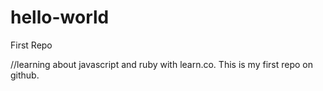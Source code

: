 # hello-world
First Repo

//learning about javascript and ruby with learn.co. This is my first repo on github.

